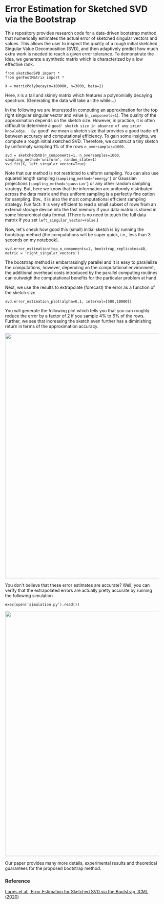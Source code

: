 # Error Estimation for Sketched SVD via the Bootstrap

This repository provides research code for a data-driven bootstrap method that numerically estimates the actual error of sketched singular vectors and values.
This allows the user to inspect the quality of a rough initial sketched Singular Value Decomposition (SVD), and then adaptively predict how much extra work is needed to reach a given error tolerance. 
To demonstrate the idea, we generate a synthetic matrix which is characterized by a low effective rank.
```
from sketchedSVD import *
from genTestMatrix import *         

X = matrixPolyDecay(m=100000, n=3000, beta=1)    
``` 
Here, `X` is a tall and skinny matrix which features a polynomially decaying spectrum. (Generating the data will take a little while...)

In the following we are interested in computing an approximation for the top right singular singular vector and value (`n_components=1`). The quality of the approximation depends on the sketch size. However, in practice, it is often difficult to determine a `good' sketch size in absence of any prior knowledge. 
By `good' we mean a sketch size that provides a good trade-off between accuracy and computational efficiency. 
To gain some insights, we compute a rough initial sketched SVD. Therefore, we construct a tiny sketch by uniformaly sampling 1% of the rows `n_oversamples=1000`.
```
svd = sketchedSVD(n_components=1, n_oversamples=1000, sampling_method='uniform', random_state=1)
svd.fit(X, left_singular_vector=True)
``` 
Note that our method is not restricted to uniform sampling. You can also use squared length sampling (`sampling_method='energy'`) or Gaussian projections (`sampling_method='gaussian'`) or any other random sampling strategy.
But, here we know that the information are uniformly distributed across the data matrix and thus uniform sampling is a perfectly fine option for sampling. Btw., it is also the most computational efficient sampling strategy. Fun fact: It is very efficient to read a small subset of rows from an external storage device into the fast memory if your data matrix is stored in some hierarchical data format. (There is no need to touch the full data matrix if you set `left_singular_vector=False`.)

Now, let's check how good this (small) initial sketch is by running the bootstrap method (the computations will be super quick, i.e., less than 3 seconds on my notebook).
```
svd.error_estimation(top_n_components=1, bootstrap_replicates=40, metric = 'right_singular_vectors')
```
The bootstrap method is embarrassingly parallel and it is easy to parallelize the computations, however, depending on the computational environment, the additional overhead costs introduced by the parallel computing routines can outweigh the computational benefits for the particular problem at hand.

Next, we use the results to extrapolate (forecast) the error as a function of the sketch size.
```
svd.error_estimation_plot(alpha=0.1, interval=[500,10000])
```
You will generate the following plot which tells you that you can roughly reduce the error by a factor of 2 if you sample 4% to 6% of the rows. 
Further, we see that increasing the sketch even further has a diminishing return in terms of the approximation accuracy.  

<img src="https://github.com/erichson/bootstrappedSVD/blob/master/plots/eestimate.png" width="800">


You don't believe that these error estimates are accurate? Well, you can verify that the extrapolated errors are actually pretty accurate by running the following simulation
```
exec(open('simulation.py').read())
```
<img src="https://github.com/erichson/bootstrappedSVD/blob/master/plots/simulation.png" width="800">

Our paper provides many more details, experimental results and theoretical guarantees for the proposed bootstrap method.


### Reference
[Lopes et al., Error Estimation for Sketched SVD via the Bootstrap, ICML (2020)](https://arxiv.org/pdf/2003.04937.pdf)


